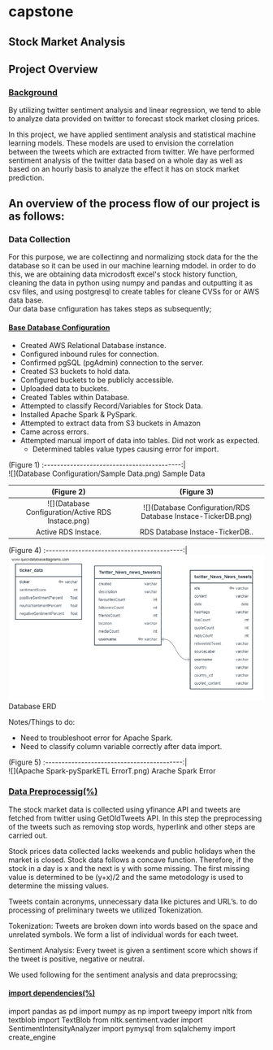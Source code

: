 # capstone
## Stock Market Analysis
## Project Overview 
### <ins>Background</ins> 
By utilizing twitter sentiment analysis and linear regression, we tend to able to analyze data provided on twitter to forecast stock market closing prices.

In this project, we have applied sentiment analysis and statistical machine learning models. These models are used to envision the correlation between the tweets which are extracted from twitter. We have performed sentiment analysis of the twitter data based on a whole day as well as based on an hourly basis to analyze the effect it has on stock market prediction. 

## An overview of the process flow of our project is as follows:

### Data Collection

For this purpose, we are collectinng and normalizing stock data for the the database so it can be used in our machine learning mdodel. in order to do this, we are obtaining data microdosft excel's stock history function, cleaning the data in python using numpy and pandas and outputting it as csv files, and using postgresql to create tables for cleane CVSs for or AWS data base.  
Our data base cnfiguration has takes steps as subsequently;

#### <ins>Base Database Configuration</ins>

- Created AWS Relational Database instance.
- Configured inbound rules for connection.
- Confirmed pgSQL (pgAdmin) connection to the server. 
- Created S3 buckets to hold data. 
- Configured buckets to be publicly accessible.
- Uploaded data to buckets.
- Created Tables within Database. 
- Attempted to classify Record/Variables for Stock Data.
- Installed Apache Spark & PySpark. 
- Attempted to extract data from S3 buckets in Amazon
- Came across errors. 
- Attempted manual import of data into tables. Did not work as expected.
	- Determined tables value types causing error for import.
	
(Figure 1) 
:------------------------------------------:|	
	 ![](Database Configuration/Sample Data.png)
	 Sample Data

(Figure 2) | (Figure 3)
:------------------------------------------:| :-------------------------------------:	
![](Database Configuration/Active RDS Instace.png) | ![](Database Configuration/RDS Database Instace-TickerDB.png)
Active RDS Instace.  | RDS Database Instace-TickerDB..

(Figure 4) 
:------------------------------------------:|	
	 ![](Images/TwitterERD.png)
	 Database ERD

Notes/Things to do:

- Need to troubleshoot error for Apache Spark.
- Need to classify column variable correctly after data import.

(Figure 5) 
:------------------------------------------:|	
	 ![](Apache Spark-pySparkETL ErrorT.png)
	Arache Spark Error


### <ins>Data Preprocessig(%)</ins>

The stock market data is collected using yfinance API and tweets are fetched from twitter using GetOldTweets API. In this step the preprocessing of the tweets such as removing stop words, hyperlink and other steps are carried out.


Stock prices data collected  lacks weekends and public holidays when the market is closed. Stock data 
follows a concave function. Therefore, if the stock in a day is x and the next  is y with some missing. The first missing value is determined to be (y+x)/2 and the same metodology is used to determine the missing values.

Tweets contain acronyms, unnecessary data like pictures and URL’s. to do processing of preliminary tweets we utilized Tokenization.

Tokenization: Tweets are broken down into words based on the space and unrelated symbols. We form a list of individual words for each tweet.

Sentiment Analysis: Every tweet is given a sentiment score which shows if the tweet is positive, negative or neutral.

We used following for the sentiment analysis and data preprocssing;

#### <ins>import dependencies(%)</ins>
import pandas as pd
import numpy as np
import tweepy
import nltk
from textblob import TextBlob
from nltk.sentiment.vader import SentimentIntensityAnalyzer
import pymysql
from sqlalchemy import create_engine

